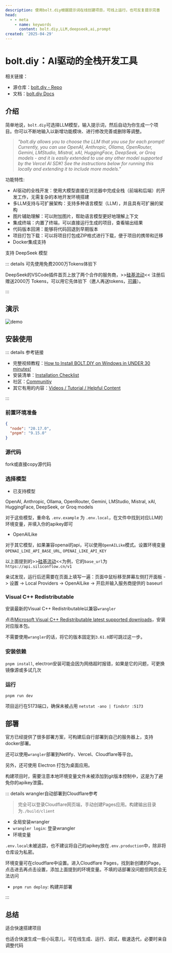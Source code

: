 ```yaml
---
description: 使用bolt.diy根据提示词在线创建项目，可线上运行，也可反复提示完善
head:
  - - meta
    - name: keywords
      content: bolt.diy,LLM,deepseek,ai,prompt
created: '2025-04-29'
---
```


# bolt.diy：AI驱动的全栈开发工具

相关链接：

- 源仓库：[bolt.diy - Repo](https://github.com/stackblitz-labs/bolt.diy)
- 文档：[bolt.diy Docs](https://stackblitz-labs.github.io/bolt.diy/)

## 介绍

简单地说，`bolt.diy`可选择LLM模型，输入提示词，然后自动为你生成一个项目。你可以不断地输入以新增功能模块、进行修改完善或删除等调整。

> *"bolt.diy allows you to choose the LLM that you use for each prompt! Currently, you can use OpenAI, Anthropic, Ollama, OpenRouter, Gemini, LMStudio, Mistral, xAI, HuggingFace, DeepSeek, or Groq models - and it is easily extended to use any other model supported by the Vercel AI SDK! See the instructions below for running this locally and extending it to include more models."*

功能特性:

- AI驱动的全栈开发：使用大模型直接在浏览器中完成全栈（前端和后端）的开发工作，无需复杂的本地开发环境搭建
- 多LLM支持与可扩展架构：支持多种语言模型（LLM），并且具有可扩展的架构
- 图片辅助理解：可以附加图片，帮助语言模型更好地理解上下文
- 集成终端：内置了终端，可以直接运行生成的项目，查看输出结果
- 代码版本回溯：能够将代码回退到早期版本
- 项目打包下载：可以将项目打包成ZIP格式进行下载，便于项目的携带和迁移
- Docker集成支持

支持 DeepSeek 模型

::: details 可先使用免费2000万Tokens体验下

DeepSeek的VSCode插件首页上放了两个合作的服务商，>>[硅基流动](https://cloud.siliconflow.cn/i/scFXHmf2)<< 注册后赠送2000万 Tokens，可以用它先体验下（邀人再送tokens，[可薅](https://cloud.siliconflow.cn/i/scFXHmf2)）。

:::

## 演示

![demo](./assets/demo-bolt-diy-1.gif)

## 安装使用

::: details 参考链接

- 完整视频教程：[How to Install BOLT.DIY on Windows in UNDER 30 minutes!](https://www.youtube.com/watch?v=CyIsupMHvew&t=1173s)
- 安装清单：[Installation Checklist](https://gist.github.com/leex279/832246dc64f078162de1bf00997238a9)
- 社区：[Communitiy](https://thinktank.ottomator.ai/)
- 其它有用的内容：[Videos / Tutorial / Helpful Content](https://thinktank.ottomator.ai/t/videos-tutorial-helpful-content/3243)

:::

### 前置环境准备

```json
{
  "node": "20.17.0",
  "pnpm": "9.15.0"
}
```

### 源代码

fork或直接copy源代码

### 选择模型

- 已支持模型

OpenAI, Anthropic, Ollama, OpenRouter, Gemini, LMStudio, Mistral, xAI, HuggingFace, DeepSeek, or Groq models

对于这些模型，重命名 `.env.example` 为 `.env.local`，在文件中找到对应LLM的环境变量，并填入你的apikey即可

- OpenAILike

对于其它模型，如果兼容openai的api，可以使用`OpenAILike`模式。设置环境变量 `OPENAI_LIKE_API_BASE_URL`, `OPENAI_LIKE_API_KEY`

以上面提到的>>[硅基流动](https://cloud.siliconflow.cn/i/scFXHmf2)<<为例，它的`base_url`为`https://api.siliconflow.cn/v1`

亲试发现，运行后还需要在页面上填写一遍：页面中鼠标移至屏幕左侧打开面板 -> 设置 -> Local Providers -> OpenAILike -> 开启并输入服务商提供的 baseurl

### Visual C++ Redistributable

安装最新的Visual C++ Redistributable以兼容`wrangler`

点击[Microsoft Visual C++ Redistributable latest supported downloads](https://learn.microsoft.com/en-us/cpp/windows/latest-supported-vc-redist?view=msvc-170#latest-microsoft-visual-c-redistributable-version)，安装对应版本包。

不需要使用`wrangler`的话，将它的版本固定到`3.61.0`即可跳过这一步。

### 安装依赖

`pnpm install`, electron安装可能会因为网络超时报错，如果是它的问题，可更换镜像源或多试几次

### 运行

`pnpm run dev`

项目运行在5173端口，确保未被占用 `netstat -ano | findstr :5173`

## 部署

官方已经提供了很多部署方案，可构建后自行部署到自己的服务器上，支持docker部署。

还可以使用`wrangler`部署到Netlify、Vercel、Cloudflare等平台。

另外，还可使用 Electron 打包为桌面应用。

构建项目时，需要注意本地环境变量文件未被添加到git版本控制中，这是为了避免你的apikey泄露。

::: details wrangler自动部署到Cloudflare参考

> 完全可以登录Cloudflare网页端，手动创建Pages应用。构建输出目录为`./build/client`

- 全局安装wrangler
- `wrangler login`: 登录wrangler
- 环境变量

`.env.local`未被追踪，也不建议将自己的apikey放在`.env.production`中，除非将仓库设为私密。

环境变量可在cloudflare中设置。进入Cloudflare Pages，找到新创建的Page，点击进去再点击设置，添加上面提到的环境变量。不填的话部署没问题但网页会无法访问

- `pnpm run deploy`: 构建并部署

:::

## 总结

适合快速搭建项目

也适合快速生成一些小玩意儿，可在线生成、运行、调试，极速迭代，必要时亲自调整代码
